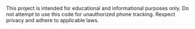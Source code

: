 This project is intended for educational and informational purposes only.
Do not attempt to use this code for unauthorized phone tracking.
Respect privacy and adhere to applicable laws.
